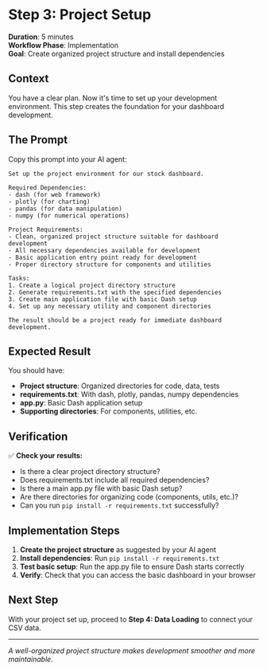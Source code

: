 # Step 3: Project Setup

**Duration**: 5 minutes  
**Workflow Phase**: Implementation  
**Goal**: Create organized project structure and install dependencies

## Context

You have a clear plan. Now it's time to set up your development environment. This step creates the foundation for your dashboard development.

## The Prompt

Copy this prompt into your AI agent:

```
Set up the project environment for our stock dashboard.

Required Dependencies:
- dash (for web framework)
- plotly (for charting)
- pandas (for data manipulation)
- numpy (for numerical operations)

Project Requirements:
- Clean, organized project structure suitable for dashboard development
- All necessary dependencies available for development
- Basic application entry point ready for development
- Proper directory structure for components and utilities

Tasks:
1. Create a logical project directory structure
2. Generate requirements.txt with the specified dependencies
3. Create main application file with basic Dash setup
4. Set up any necessary utility and component directories

The result should be a project ready for immediate dashboard development.
```

## Expected Result

You should have:
- **Project structure**: Organized directories for code, data, tests
- **requirements.txt**: With dash, plotly, pandas, numpy dependencies
- **app.py**: Basic Dash application setup
- **Supporting directories**: For components, utilities, etc.

## Verification

✅ **Check your results:**
- Is there a clear project directory structure?
- Does requirements.txt include all required dependencies?
- Is there a main app.py file with basic Dash setup?
- Are there directories for organizing code (components, utils, etc.)?
- Can you run `pip install -r requirements.txt` successfully?

## Implementation Steps

1. **Create the project structure** as suggested by your AI agent
2. **Install dependencies**: Run `pip install -r requirements.txt`
3. **Test basic setup**: Run the app.py file to ensure Dash starts correctly
4. **Verify**: Check that you can access the basic dashboard in your browser

## Next Step

With your project set up, proceed to **Step 4: Data Loading** to connect your CSV data.

---
*A well-organized project structure makes development smoother and more maintainable.*